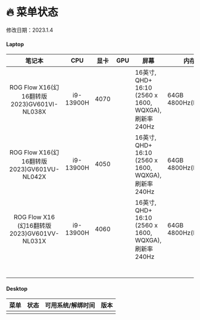 # 🔥 菜单状态

修改日期：2023.1.4

<!-- tabs:start -->

#### **Laptop**


|笔记本| CPU | 显卡  | GPU  |  屏幕  | 内存 | 硬盘 |      |
| :---------: |:---:|:----: |:-:| ----------- | ----------- | ----------- | ----------- |
| ROG Flow X16(幻16翻转版2023)GV601VI-NL038X | i9-13900H | 4070 ||16英寸, QHD+ 16:10 (2560 x 1600, WQXGA), 刷新率240Hz|64GB 4800Hz(DDR5)|2TB PCIe 4.0||
| ROG Flow X16(幻16翻转版2023)GV601VU-NL042X | i9-13900H | 4050 ||16英寸, QHD+ 16:10 (2560 x 1600, WQXGA), 刷新率240Hz|64GB 4800Hz(DDR5)|1TB PCIe 4.0||
| ROG Flow X16 (幻16翻转版2023)GV601VV-NL031X | i9-13900H | 4060 ||16英寸, QHD+ 16:10 (2560 x 1600, WQXGA), 刷新率240Hz|64GB 4800Hz(DDR5)|2TB PCIe 4.0||
|  | | ||||||
|  | | ||||||
|  | | ||||||
|  | | ||||||
|  | | ||||||
|  | | ||||||
|  | | ||||||

#### **Desktop**

|  菜单 |状态|可用系统/解绑时间|        版本      |
| :----:|:-:|:--------------:| :--------------: |
|  |||  |

<!-- tabs:end -->